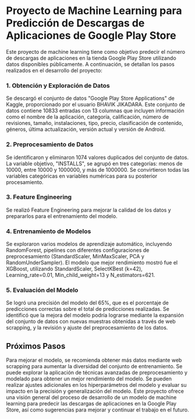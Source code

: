 # Proyecto de Machine Learning para Predicción de Descargas de Aplicaciones de Google Play Store
Este proyecto de machine learning tiene como objetivo predecir el número de descargas de aplicaciones en la tienda Google Play Store utilizando datos disponibles públicamente. A continuación, se detallan los pasos realizados en el desarrollo del proyecto:

### 1. Obtención y Exploración de Datos
Se descargó el conjunto de datos "Google Play Store Applications" de Kaggle, proporcionado por el usuario BHAVIK JIKADARA. Este conjunto de datos contiene 10833 entradas con 13 columnas que incluyen información como el nombre de la aplicación, categoría, calificación, número de revisiones, tamaño, instalaciones, tipo, precio, clasificación de contenido, géneros, última actualización, versión actual y versión de Android.
### 2. Preprocesamiento de Datos
Se identificaron y eliminaron 1074 valores duplicados del conjunto de datos.
La variable objetivo, "INSTALLS", se agrupó en tres categorías: menos de 10000, entre 10000 y 1000000, y más de 1000000.
Se convirtieron todas las variables categóricas en variables numéricas para su posterior procesamiento.
### 3. Feature Engineering
Se realizó Feature Engineering para mejorar la calidad de los datos y prepararlos para el entrenamiento del modelo.
### 4. Entrenamiento de Modelos
Se exploraron varios modelos de aprendizaje automático, incluyendo RandomForest, pipelines con diferentes configuraciones de preprocesamiento (StandardScaler, MinMaxScaler, PCA y RandomUnderSampler).
El modelo que mejor rendimiento mostró fue el XGBoost, utilizando StandardScaler, SelectKBest (k=42), Learning_rate=0.01, Min_child_weight=13 y N_estimators=621.
### 5. Evaluación del Modelo
Se logró una precisión del modelo del 65%, que es el porcentaje de predicciones correctas sobre el total de predicciones realizadas.
Se identificó que la mejora del modelo podría lograrse mediante la expansión del conjunto de datos con nuevas muestras obtenidas a través de web scrapping, y la revisión y ajuste del preprocesamiento de los datos.
## Próximos Pasos
Para mejorar el modelo, se recomienda obtener más datos mediante web scrapping para aumentar la diversidad del conjunto de entrenamiento.
Se puede explorar la aplicación de técnicas avanzadas de preprocesamiento y modelado para obtener un mejor rendimiento del modelo.
Se pueden realizar ajustes adicionales en los hiperparámetros del modelo y evaluar su impacto en la precisión y generalización del modelo.
Este proyecto ofrece una visión general del proceso de desarrollo de un modelo de machine learning para predecir las descargas de aplicaciones en la Google Play Store, así como sugerencias para mejorar y continuar el trabajo en el futuro.






